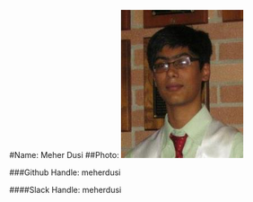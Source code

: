 #Name: Meher Dusi
##Photo: ![Image](assets/me.jpg)

###Github Handle: meherdusi

####Slack Handle: meherdusi
